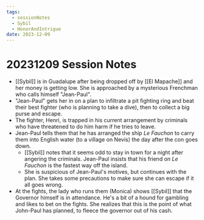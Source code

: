 ```yaml
---
tags:
  - sessionNotes
  - Sybil
  - HonorAndIntrigue
date: 2023-12-09
---
```

# 20231209 Session Notes

- [[Sybil]] is in Guadalupe after being dropped off by [[El Mapache]] and her money is getting low.  She is approached by a mysterious Frenchman who calls himself "Jean-Paul".
- "Jean-Paul" gets her in on a plan to infiltrate a pit fighting ring and beat their best fighter (who is planning to take a dive), then to collect a big purse and escape.
- The fighter, Henri, is trapped in his current arrangement by criminals who have threatened to do him harm if he tries to leave.
- Jean-Paul tells them that he has arranged the ship *Le Fauchon* to carry them into English water (to a village on Nevis) the day after the con goes down.
	- [[Sybil]] notes that it seems odd to stay in town for a night after angering the criminals.  Jean-Paul insists that his friend on *Le Fauchon* is the fastest way off the island.
	- She is suspicious of Jean-Paul's motives, but continues with the plan.  She takes some precautions to make sure she can escape if it all goes wrong.
- At the fights, the lady who runs them (Monica) shows [[Sybil]] that the Governor himself is in attendance.  He's a bit of a hound for gambling and likes to bet on the fights.  She realizes that this is the point of what John-Paul has planned, to fleece the governor out of his cash.